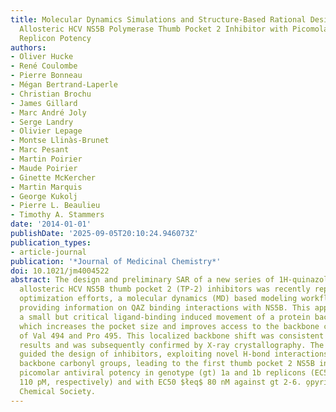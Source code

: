 ```yaml
---
title: Molecular Dynamics Simulations and Structure-Based Rational Design Lead to
  Allosteric HCV NS5B Polymerase Thumb Pocket 2 Inhibitor with Picomolar Cellular
  Replicon Potency
authors:
- Oliver Hucke
- René Coulombe
- Pierre Bonneau
- Mégan Bertrand-Laperle
- Christian Brochu
- James Gillard
- Marc André Joly
- Serge Landry
- Olivier Lepage
- Montse Llinàs-Brunet
- Marc Pesant
- Martin Poirier
- Maude Poirier
- Ginette McKercher
- Martin Marquis
- George Kukolj
- Pierre L. Beaulieu
- Timothy A. Stammers
date: '2014-01-01'
publishDate: '2025-09-05T20:10:24.946073Z'
publication_types:
- article-journal
publication: '*Journal of Medicinal Chemistry*'
doi: 10.1021/jm4004522
abstract: The design and preliminary SAR of a new series of 1H-quinazolin-4-one (QAZ)
  allosteric HCV NS5B thumb pocket 2 (TP-2) inhibitors was recently reported. To support
  optimization efforts, a molecular dynamics (MD) based modeling workflow was implemented,
  providing information on QAZ binding interactions with NS5B. This approach predicted
  a small but critical ligand-binding induced movement of a protein backbone region
  which increases the pocket size and improves access to the backbone carbonyl groups
  of Val 494 and Pro 495. This localized backbone shift was consistent with key SAR
  results and was subsequently confirmed by X-ray crystallography. The MD protocol
  guided the design of inhibitors, exploiting novel H-bond interactions with the two
  backbone carbonyl groups, leading to the first thumb pocket 2 NS5B inhibitor with
  picomolar antiviral potency in genotype (gt) 1a and 1b replicons (EC50 = 120 and
  110 pM, respectively) and with EC50 $łeq$ 80 nM against gt 2-6. o̧pyright 2013 American
  Chemical Society.
---
```


